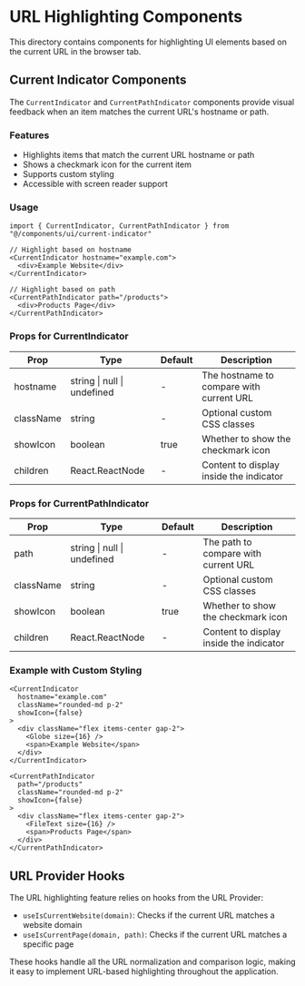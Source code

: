# URL Highlighting Components

This directory contains components for highlighting UI elements based on the current URL in the browser tab.

## Current Indicator Components

The `CurrentIndicator` and `CurrentPathIndicator` components provide visual feedback when an item matches the current URL's hostname or path.

### Features

- Highlights items that match the current URL hostname or path
- Shows a checkmark icon for the current item
- Supports custom styling
- Accessible with screen reader support

### Usage

```tsx
import { CurrentIndicator, CurrentPathIndicator } from "@/components/ui/current-indicator"

// Highlight based on hostname
<CurrentIndicator hostname="example.com">
  <div>Example Website</div>
</CurrentIndicator>

// Highlight based on path
<CurrentPathIndicator path="/products">
  <div>Products Page</div>
</CurrentPathIndicator>
```

### Props for CurrentIndicator

| Prop      | Type                        | Default | Description                              |
| --------- | --------------------------- | ------- | ---------------------------------------- |
| hostname  | string \| null \| undefined | -       | The hostname to compare with current URL |
| className | string                      | -       | Optional custom CSS classes              |
| showIcon  | boolean                     | true    | Whether to show the checkmark icon       |
| children  | React.ReactNode             | -       | Content to display inside the indicator  |

### Props for CurrentPathIndicator

| Prop      | Type                        | Default | Description                             |
| --------- | --------------------------- | ------- | --------------------------------------- |
| path      | string \| null \| undefined | -       | The path to compare with current URL    |
| className | string                      | -       | Optional custom CSS classes             |
| showIcon  | boolean                     | true    | Whether to show the checkmark icon      |
| children  | React.ReactNode             | -       | Content to display inside the indicator |

### Example with Custom Styling

```tsx
<CurrentIndicator
  hostname="example.com"
  className="rounded-md p-2"
  showIcon={false}
>
  <div className="flex items-center gap-2">
    <Globe size={16} />
    <span>Example Website</span>
  </div>
</CurrentIndicator>

<CurrentPathIndicator
  path="/products"
  className="rounded-md p-2"
  showIcon={false}
>
  <div className="flex items-center gap-2">
    <FileText size={16} />
    <span>Products Page</span>
  </div>
</CurrentPathIndicator>
```

## URL Provider Hooks

The URL highlighting feature relies on hooks from the URL Provider:

- `useIsCurrentWebsite(domain)`: Checks if the current URL matches a website domain
- `useIsCurrentPage(domain, path)`: Checks if the current URL matches a specific page

These hooks handle all the URL normalization and comparison logic, making it easy to implement URL-based highlighting throughout the application.
